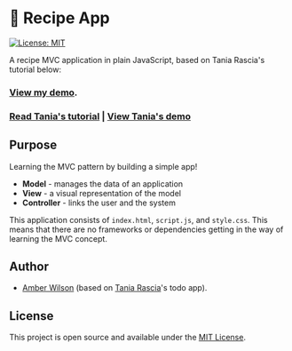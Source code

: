 # 🥦 Recipe App
[![License: MIT](https://img.shields.io/badge/License-MIT-blue.svg)](https://opensource.org/licenses/MIT)

A recipe MVC application in plain JavaScript, based on Tania Rascia's tutorial below:

### [View my demo](https://mvc-recipes.netlify.app).

### [Read Tania's tutorial](https://www.taniarascia.com/javascript-mvc-todo-app) | [View Tania's demo](https://taniarascia.github.io/mvc)


## Purpose

Learning the MVC pattern by building a simple app!

- **Model** - manages the data of an application
- **View** - a visual representation of the model
- **Controller** - links the user and the system

This application consists of `index.html`, `script.js`, and `style.css`. This means that there are no frameworks or dependencies getting in the way of learning the MVC concept.

## Author

- [Amber Wilson](https://amberwilson.co.uk) (based on [Tania Rascia](https://www.taniarascia.com)'s todo app).

## License

This project is open source and available under the [MIT License](LICENSE).